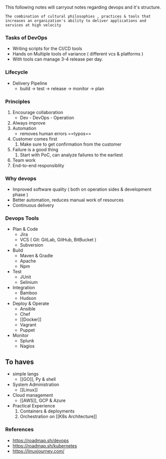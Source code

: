 This following notes will carryout notes regarding devops and it's structure.

`The combination of cultural philosophies , practices & tools that increases an organization's ability to deliver applications and services at high velocity`


### Tasks of DevOps
- Writing scripts for the CI/CD tools
- Hands on Multiple tools of variance ( different vcs & platforms )
- With tools can manage 3-4 release per day.



### Lifecycle
- Delivery Pipeline 
	- build -> test -> release -> monitor -> plan

### Principles
1. Encourage collaboration 
	- Dev - DevOps - Operation
2. Always improve
3. Automation
	- removes human errors ==typos==
4. Customer comes first
	1. Make sure to get confirmation from the customer
5. Failure is a good thing
	1. Start with PoC, can analyze failures to the earliest
6. Team work
7. End-to-end responsiblity

### Why devops
- Improved software quality ( both on operation sides & development phase )
- Better automation, reduces manual work of resources
- Continuous delivery

### Devops Tools
- Plan & Code
	- Jira
	- VCS ( Git: GitLab, GitHub, BitBucket )
	- Subversion
- Build
	- Maven & Gradle
	- Apache
	- Npm
- Test
	- JUnit
	- Selinium
- Integration
	- Bamboo
	- Hudson
- Deploy & Operate
	- Ansible
	- Chef
	- [[Docker]]
	- Vagrant
	- Puppet
- Monitor
	- Splunk
	- Nagios


## To haves
- simple langs 
	- [[GO]], Py & shell
- System Administration
	- [[Linux]]
- Cloud management
	- [[AWS]], GCP & Azure
- Practical Experience
	1. Containers & deployments
	2. Orchestration on [[K8s Architecture]]


### References
- https://roadmap.sh/devops
- https://roadmap.sh/kubernetes
- https://linuxjourney.com/